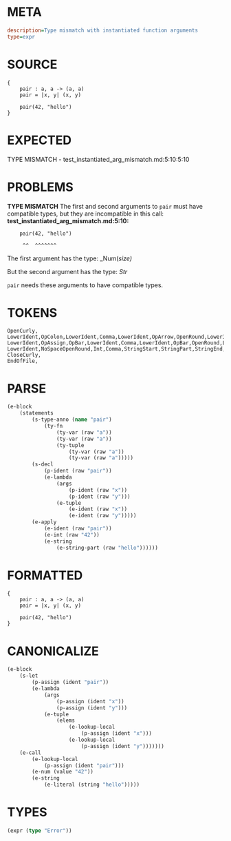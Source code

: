 # META
~~~ini
description=Type mismatch with instantiated function arguments
type=expr
~~~
# SOURCE
~~~roc
{
    pair : a, a -> (a, a)
    pair = |x, y| (x, y)

    pair(42, "hello")
}
~~~
# EXPECTED
TYPE MISMATCH - test_instantiated_arg_mismatch.md:5:10:5:10
# PROBLEMS
**TYPE MISMATCH**
The first and second arguments to `pair` must have compatible types, but they are incompatible in this call:
**test_instantiated_arg_mismatch.md:5:10:**
```roc
    pair(42, "hello")
```
         ^^  ^^^^^^^

The first argument has the type:
    _Num(_size)_

But the second argument has the type:
    _Str_

`pair` needs these arguments to have compatible types.

# TOKENS
~~~zig
OpenCurly,
LowerIdent,OpColon,LowerIdent,Comma,LowerIdent,OpArrow,OpenRound,LowerIdent,Comma,LowerIdent,CloseRound,
LowerIdent,OpAssign,OpBar,LowerIdent,Comma,LowerIdent,OpBar,OpenRound,LowerIdent,Comma,LowerIdent,CloseRound,
LowerIdent,NoSpaceOpenRound,Int,Comma,StringStart,StringPart,StringEnd,CloseRound,
CloseCurly,
EndOfFile,
~~~
# PARSE
~~~clojure
(e-block
	(statements
		(s-type-anno (name "pair")
			(ty-fn
				(ty-var (raw "a"))
				(ty-var (raw "a"))
				(ty-tuple
					(ty-var (raw "a"))
					(ty-var (raw "a")))))
		(s-decl
			(p-ident (raw "pair"))
			(e-lambda
				(args
					(p-ident (raw "x"))
					(p-ident (raw "y")))
				(e-tuple
					(e-ident (raw "x"))
					(e-ident (raw "y")))))
		(e-apply
			(e-ident (raw "pair"))
			(e-int (raw "42"))
			(e-string
				(e-string-part (raw "hello"))))))
~~~
# FORMATTED
~~~roc
{
	pair : a, a -> (a, a)
	pair = |x, y| (x, y)

	pair(42, "hello")
}
~~~
# CANONICALIZE
~~~clojure
(e-block
	(s-let
		(p-assign (ident "pair"))
		(e-lambda
			(args
				(p-assign (ident "x"))
				(p-assign (ident "y")))
			(e-tuple
				(elems
					(e-lookup-local
						(p-assign (ident "x")))
					(e-lookup-local
						(p-assign (ident "y")))))))
	(e-call
		(e-lookup-local
			(p-assign (ident "pair")))
		(e-num (value "42"))
		(e-string
			(e-literal (string "hello")))))
~~~
# TYPES
~~~clojure
(expr (type "Error"))
~~~
